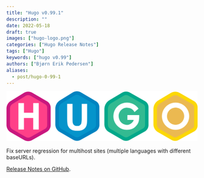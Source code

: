 ```yaml
---
title: "Hugo v0.99.1"
description: ""
date: 2022-05-18
draft: true
images: ["hugo-logo.png"]
categories: ["Hugo Release Notes"]
tags: ["Hugo"]
keywords: ["hugo v0.99"]
authors: ["Bjørn Erik Pedersen"]
aliases:
  - post/hugo-0-99-1
---
```


![Hugo](hugo-logo.svg)

Fix server regression for multihost sites (multiple languages with different baseURLs).

[Release Notes on GitHub](https://github.com/gohugoio/hugo/releases).

